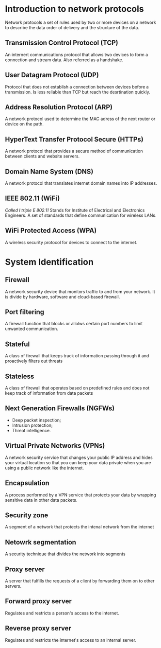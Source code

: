 # Introduction to network protocols

Network protocols a set of rules used by two or more devices on a network to describe the data order of delivery and the structure of the data.

## Transmission Control Protocol (TCP)

An internert communications protocol that allows two devices to form a connection and stream data. Also referred as a handshake.

## User Datagram Protocol (UDP)

Protocol that does not establish a connection between devices before a transmission. Is less reliable than TCP but reach the desrtination quickly.

## Address Resolution Protocol (ARP)

A network protocol used to determine the MAC adress of the next router or device on the path.

## HyperText Transfer Protocol Secure (HTTPs)

A network protocol that provides a secure method of communication between clients and website servers.

## Domain Name System (DNS)

A network protocol that translates internet domain names into IP addresses.

## IEEE 802.11 (WiFi)

_Called I triple E 802.11_
Stands for Institute of Electrical and Electronics Engineers.
A set of standards that define communication for wireless LANs.

## WiFi Protected Access (WPA)

A wireless security protocol for devices to connect to the internet.

# System Identification

## Firewall

A network security device that monitors traffic to and from your network. It is divide by hardware, software and cloud-based firewall.

## Port filtering

A firewall function that blocks or allolws certain port numbers to limit unwanted communication.

## Stateful

A class of firewall that keeps track of information passing through it and proactively filters out threats

## Stateless

A class of firewall that operates based on predefined rules and does not keep track of information from data packets

## Next Generation Firewalls (NGFWs)

- Deep packet inspection;
- Intrusion protection;
- Threat intelligence.

## Virtual Private Networks (VPNs)

A network security service that changes your public IP address and hides your virtual location so that you can keep your data private when you are using a public network like the internet.

## Encapsulation

A process performed by a VPN service that protects your data by wrapping sensitive data in other data packets.

## Security zone

A segment of a network that protects the intenal network from the internet

## Netowrk segmentation

A security technique that divides the network into segments

## Proxy server

A server that fulfills the requests of a client by forwarding them on to other servers.

## Forward proxy server

Regulates and restricts a person's access to the internet.

## Reverse proxy server

Regulates and restricts the internet's access to an internal server.
